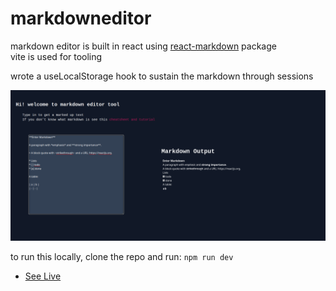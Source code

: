 # markdowneditor
markdown editor is built in react using [react-markdown](https://github.com/remarkjs/react-markdown) package\
vite is used for tooling

wrote a useLocalStorage hook to sustain the markdown through sessions 

![screenshot](./markdownshot.png)

to run this locally, clone the repo and run: `npm run dev`

- [See Live](https://kn-oz.github.io/MarkdownEditor/)


